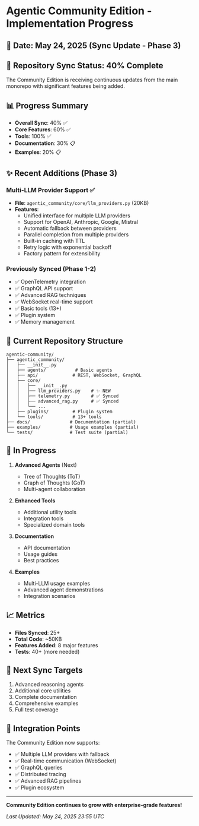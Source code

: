 # Agentic Community Edition - Implementation Progress

## 📅 Date: May 24, 2025 (Sync Update - Phase 3)

## 🔄 Repository Sync Status: 40% Complete

The Community Edition is receiving continuous updates from the main monorepo with significant features being added.

## 📊 Progress Summary

- **Overall Sync**: 40% ✅
- **Core Features**: 60% ✅
- **Tools**: 100% ✅
- **Documentation**: 30% 📋
- **Examples**: 20% 📋

## ✨ Recent Additions (Phase 3)

### Multi-LLM Provider Support ✅
- **File**: `agentic_community/core/llm_providers.py` (20KB)
- **Features**:
  - Unified interface for multiple LLM providers
  - Support for OpenAI, Anthropic, Google, Mistral
  - Automatic fallback between providers
  - Parallel completion from multiple providers
  - Built-in caching with TTL
  - Retry logic with exponential backoff
  - Factory pattern for extensibility

### Previously Synced (Phase 1-2)
- ✅ OpenTelemetry integration
- ✅ GraphQL API support
- ✅ Advanced RAG techniques
- ✅ WebSocket real-time support
- ✅ Basic tools (13+)
- ✅ Plugin system
- ✅ Memory management

## 📁 Current Repository Structure

```
agentic-community/
├── agentic_community/
│   ├── __init__.py
│   ├── agents/           # Basic agents
│   ├── api/             # REST, WebSocket, GraphQL
│   ├── core/            
│   │   ├── __init__.py
│   │   ├── llm_providers.py    # ✨ NEW
│   │   ├── telemetry.py        # ✅ Synced
│   │   ├── advanced_rag.py     # ✅ Synced
│   │   └── ...
│   ├── plugins/         # Plugin system
│   └── tools/           # 13+ tools
├── docs/               # Documentation (partial)
├── examples/           # Usage examples (partial)
└── tests/              # Test suite (partial)
```

## 🚧 In Progress

1. **Advanced Agents** (Next)
   - Tree of Thoughts (ToT)
   - Graph of Thoughts (GoT)
   - Multi-agent collaboration

2. **Enhanced Tools**
   - Additional utility tools
   - Integration tools
   - Specialized domain tools

3. **Documentation**
   - API documentation
   - Usage guides
   - Best practices

4. **Examples**
   - Multi-LLM usage examples
   - Advanced agent demonstrations
   - Integration scenarios

## 📈 Metrics

- **Files Synced**: 25+
- **Total Code**: ~50KB
- **Features Added**: 8 major features
- **Tests**: 40+ (more needed)

## 🎯 Next Sync Targets

1. Advanced reasoning agents
2. Additional core utilities
3. Complete documentation
4. Comprehensive examples
5. Full test coverage

## 🔗 Integration Points

The Community Edition now supports:
- ✅ Multiple LLM providers with fallback
- ✅ Real-time communication (WebSocket)
- ✅ GraphQL queries
- ✅ Distributed tracing
- ✅ Advanced RAG pipelines
- ✅ Plugin ecosystem

---

**Community Edition continues to grow with enterprise-grade features!**

*Last Updated: May 24, 2025 23:55 UTC*
